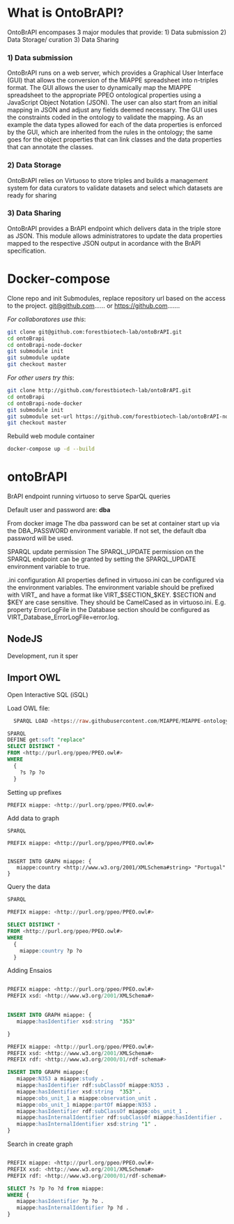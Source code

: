# What is OntoBrAPI?
OntoBrAPI encompases 3 major modules that provide: 1) Data submission 2) Data Storage/ curation 3) Data Sharing

### 1) Data submission
OntoBrAPI runs on a web server, which provides a Graphical User Interface (GUI) that allows the conversion of the MIAPPE spreadsheet into n-triples format. The GUI allows the user to dynamically map the MIAPPE spreadsheet to the appropriate PPEO ontological properties using a JavaScript Object Notation (JSON). The user can also start from an initial mapping in JSON and adjust any fields deemed necessary. The GUI uses the constraints coded in the ontology to validate the mapping. As an example the data types allowed for each of the data properties is enforced by the GUI, which are inherited from the rules in the ontology; the same goes for the object properties that can link classes and the data properties that can annotate the classes.

### 2) Data Storage 
OntoBrAPI relies on Virtuoso to store triples and builds a management system for data curators to validate datasets and select which datasets are ready for sharing

### 3) Data Sharing
OntoBrAPI provides a BrAPI endpoint which delivers data in the triple store as JSON. This module allows administratores to update the data properties mapped to the respective JSON output in acordance with the BrAPI specification. 



# Docker-compose 

Clone repo and init Submodules, replace repository url based on the access to the project. git@github.com...... or https://github.com.......

*For collaboratores use this*:
``` bash
git clone git@github.com:forestbiotech-lab/ontoBrAPI.git
cd ontoBrapi
cd ontoBrapi-node-docker
git submodule init
git submodule update
git checkout master
``` 
*For other users try this*:
``` bash
git clone http://github.com/forestbiotech-lab/ontoBrAPI.git
cd ontoBrapi
cd ontoBrapi-node-docker
git submodule init
git submodule set-url https://github.com/forestbiotech-lab/ontoBrAPI-node-docker.git
git checkout master
``` 

Rebuild web module container
``` bash
docker-compose up -d --build
```

# ontoBrAPI
BrAPI endpoint running virtuoso to serve SparQL queries


Default user and password are: **dba** 

From docker image
The dba password can be set at container start up via the DBA_PASSWORD environment variable. If not set, the default dba password will be used.

SPARQL update permission
The SPARQL_UPDATE permission on the SPARQL endpoint can be granted by setting the SPARQL_UPDATE environment variable to true.

.ini configuration
All properties defined in virtuoso.ini can be configured via the environment variables. The environment variable should be prefixed with VIRT_ and have a format like VIRT_$SECTION_$KEY. $SECTION and $KEY are case sensitive. They should be CamelCased as in virtuoso.ini. E.g. property ErrorLogFile in the Database section should be configured as VIRT_Database_ErrorLogFile=error.log.

## NodeJS
Development, run it sper

## Import OWL

Open Interactive SQL (iSQL)

Load OWL file:
```SQL
  SPARQL LOAD <https://raw.githubusercontent.com/MIAPPE/MIAPPE-ontology/master/PPEO.owl>;
```



``` SQL
SPARQL
DEFINE get:soft "replace" 
SELECT DISTINCT * 
FROM <http://purl.org/ppeo/PPEO.owl#> 
WHERE 
  {
    ?s ?p ?o
  }
```

Setting up prefixes

``` SQL
PREFIX miappe: <http://purl.org/ppeo/PPEO.owl#>
```


Add data to graph

```
SPARQL

PREFIX miappe: <http://purl.org/ppeo/PPEO.owl#>

 
INSERT INTO GRAPH miappe: {
   miappe:country <http://www.w3.org/2001/XMLSchema#string> "Portugal"
}
```


Query the data
``` SQL
SPARQL

PREFIX miappe: <http://purl.org/ppeo/PPEO.owl#>

SELECT DISTINCT * 
FROM <http://purl.org/ppeo/PPEO.owl#> 
WHERE 
  {
    miappe:country ?p ?o
  }
```

Adding Ensaios

``` SQL

PREFIX miappe: <http://purl.org/ppeo/PPEO.owl#>
PREFIX xsd: <http://www.w3.org/2001/XMLSchema#>
 

INSERT INTO GRAPH miappe: {
   miappe:hasIdentifier xsd:string  "353"

}
```

``` SQL
PREFIX miappe: <http://purl.org/ppeo/PPEO.owl#>
PREFIX xsd: <http://www.w3.org/2001/XMLSchema#>
PREFIX rdf: <http://www.w3.org/2000/01/rdf-schema#> 

INSERT INTO GRAPH miappe:{
   miappe:N353 a miappe:study . 
   miappe:hasIdentifier rdf:subClassOf miappe:N353 .
   miappe:hasIdentifier xsd:string  "353" .
   miappe:obs_unit_1 a miappe:observation_unit .   
   miappe:obs_unit_1 miappe:partOf miappe:N353 .
   miappe:hasIdentifier rdf:subClassOf miappe:obs_unit_1 .
   miappe:hasInternalIdentifier rdf:subClassOf miappe:hasIdentifier .
   miappe:hasInternalIdentifier xsd:string "1" .
}
```

Search in create graph

``` sql

PREFIX miappe: <http://purl.org/ppeo/PPEO.owl#>
PREFIX xsd: <http://www.w3.org/2001/XMLSchema#>
PREFIX rdf: <http://www.w3.org/2000/01/rdf-schema#> 

SELECT ?s ?p ?o ?d from miappe:
WHERE {
   miappe:hasIdentifier ?p ?o .
   miappe:hasInternalIdentifier ?p ?d .
}

```
